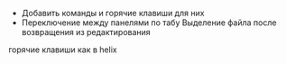 + Добавить команды и горячие клавиши для них
+ Переключение между панелями по табу
Выделение файла после возвращения из редактирования

горячие клавиши как в helix
